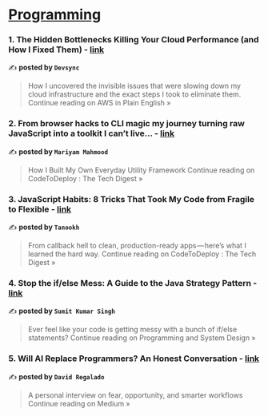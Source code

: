 
<h1><a href=https://medium.com/tag/programming/recommended target="_blank" rel="noopener noreferrer">Programming</a></h1>
<h3>1. The Hidden Bottlenecks Killing Your Cloud Performance (and How I Fixed Them) - <a href="https://aws.plainenglish.io/the-hidden-bottlenecks-killing-your-cloud-performance-and-how-i-fixed-them-a427a7ad9963?source=rss------programming-5" target="_blank" rel="noopener noreferrer">link</a></h3>

✍️ **posted by `Devsync`**

<blockquote>How I uncovered the invisible issues that were slowing down my cloud infrastructure and the exact steps I took to eliminate them.
Continue reading on AWS in Plain English »</blockquote>

<h3>2. From browser hacks to CLI magic my journey turning raw JavaScript into a toolkit I can’t live… - <a href="https://medium.com/codetodeploy/from-browser-hacks-to-cli-magic-my-journey-turning-raw-javascript-into-a-toolkit-i-cant-live-4d78c219e605?source=rss------programming-5" target="_blank" rel="noopener noreferrer">link</a></h3>

✍️ **posted by `Mariyam Mahmood`**

<blockquote>How I Built My Own Everyday Utility Framework
Continue reading on CodeToDeploy : The Tech Digest »</blockquote>

<h3>3. JavaScript Habits: 8 Tricks That Took My Code from Fragile to Flexible - <a href="https://medium.com/codetodeploy/javascript-habits-8-tricks-that-took-my-code-from-fragile-to-flexible-6d8cfdd44b6d?source=rss------programming-5" target="_blank" rel="noopener noreferrer">link</a></h3>

✍️ **posted by `Tanookh`**

<blockquote>From callback hell to clean, production-ready apps — here’s what I learned the hard way.
Continue reading on CodeToDeploy : The Tech Digest »</blockquote>

<h3>4. Stop the if/else Mess: A Guide to the Java Strategy Pattern - <a href="https://medium.com/programming-and-system-design/stop-the-if-else-mess-a-guide-to-the-java-strategy-pattern-7a7e3245cc23?source=rss------programming-5" target="_blank" rel="noopener noreferrer">link</a></h3>

✍️ **posted by `Sumit Kumar Singh`**

<blockquote>Ever feel like your code is getting messy with a bunch of if/else statements?
Continue reading on Programming and System Design »</blockquote>

<h3>5. Will AI Replace Programmers? An Honest Conversation - <a href="https://davidregalado255.medium.com/will-ai-replace-programmers-an-honest-conversation-dd3828de47c9?source=rss------programming-5" target="_blank" rel="noopener noreferrer">link</a></h3>

✍️ **posted by `David Regalado`**

<blockquote>A personal interview on fear, opportunity, and smarter workflows
Continue reading on Medium »</blockquote>

